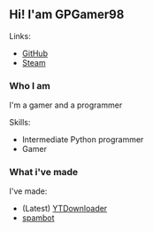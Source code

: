 ## Hi! I'am GPGamer98

Links:
- [GitHub](https://github.com/GPGamer98)
- [Steam](https://steamcommunity.com/id/gp_gamer98)

### Who I am

I'm a gamer and a programmer

Skills:
- Intermediate Python programmer
- Gamer

### What i've made

I've made:
- (Latest) [YTDownloader](https://github.com/GPGamer98/YTDownloader)
- [spambot](https://github.com/GPGamer98/spambot)
